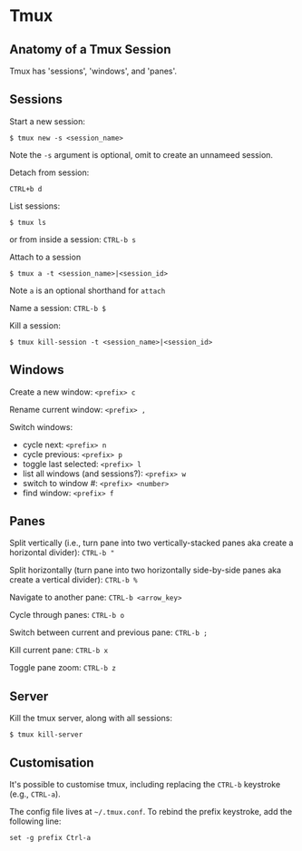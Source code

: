 Tmux
====

Anatomy of a Tmux Session
-------------------------
Tmux has 'sessions', 'windows', and 'panes'.

Sessions
--------

Start a new session:

```console
$ tmux new -s <session_name>
```

Note the `-s` argument is optional, omit to create an unnameed session.

Detach from session:

`CTRL+b d`

List sessions:
```console
$ tmux ls
```

or from inside a session:
`CTRL-b s`

Attach to a session

```console
$ tmux a -t <session_name>|<session_id>
```

Note `a` is an optional shorthand for `attach`

Name a session:
`CTRL-b $`

Kill a session:

```console
$ tmux kill-session -t <session_name>|<session_id>
```

Windows
-------

Create a new window:
`<prefix> c`

Rename current window:
`<prefix> ,`

Switch windows:
- cycle next: `<prefix> n`
- cycle previous: `<prefix> p`
- toggle last selected: `<prefix> l`
- list all windows (and sessions?): `<prefix> w`
- switch to window #: `<prefix> <number>`
- find window: `<prefix> f`


Panes
-----

Split vertically (i.e., turn pane into two vertically-stacked panes aka create a horizontal divider):
`CTRL-b "`

Split horizontally (turn pane into two horizontally side-by-side panes aka create a vertical divider):
`CTRL-b %`

Navigate to another pane:
`CTRL-b <arrow_key>`

Cycle through panes:
`CTRL-b o`

Switch between current and previous pane:
`CTRL-b ;`

Kill current pane:
`CTRL-b x`

Toggle pane zoom:
`CTRL-b z`

Server
------

Kill the tmux server, along with all sessions:
```console
$ tmux kill-server
```

Customisation
-------------

It's possible to customise tmux, including replacing the `CTRL-b` keystroke (e.g.,
`CTRL-a`).

The config file lives at `~/.tmux.conf`. To rebind the prefix keystroke, add the 
following line:
```
set -g prefix Ctrl-a
```
